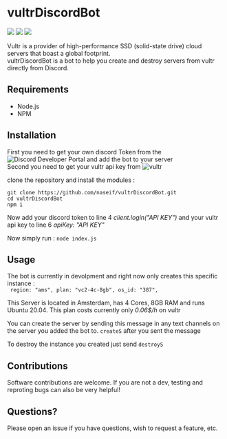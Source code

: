 # vultrDiscordBot

![](https://img.shields.io/github/license/naseif/vultrDiscordBot?color=blue&style=flat-square) ![](https://img.shields.io/github/issues/naseif/vultrDiscordBot?style=flat-square) ![](https://img.shields.io/github/issues-pr/naseif/vultrDiscordBot?style=flat-square)

Vultr is a provider of high-performance SSD (solid-state drive) cloud servers that boast a global footprint. <br/>
vultrDiscordBot is a bot to help you create and destroy servers from vultr directly from Discord.

## Requirements

- Node.js
- NPM

## Installation

First you need to get your own discord Token from the ![Discord Developer Portal](https://discord.com/developers/applications) and add the bot to your server <br/>
Second you need to get your vultr api key from ![vultr](https://my.vultr.com/settings/#settingsapi)

clone the repository and install the modules :

`git clone https://github.com/naseif/vultrDiscordBot.git` <br/>
`cd vultrDiscordBot` <br/>
`npm i`

Now add your discord token to line 4 _client.login("API KEY")_ and your vultr api key to line 6 _apiKey: "API KEY"_

Now simply run : `node index.js`

## Usage

The bot is currently in devolpment and right now only creates this specific instance : <br/>
` region: "ams", plan: "vc2-4c-8gb", os_id: "387",`

This Server is located in Amsterdam, has 4 Cores, 8GB RAM and runs Ubuntu 20.04. This plan costs currently only _0.06$/h_ on vultr <br/>

You can create the server by sending this message in any text channels on the server you added the bot to. `createS` after you sent the message <br/>

To destroy the instance you created just send `destroyS`

## Contributions

Software contributions are welcome. If you are not a dev, testing and reproting bugs can also be very helpful!

## Questions?

Please open an issue if you have questions, wish to request a feature, etc.
